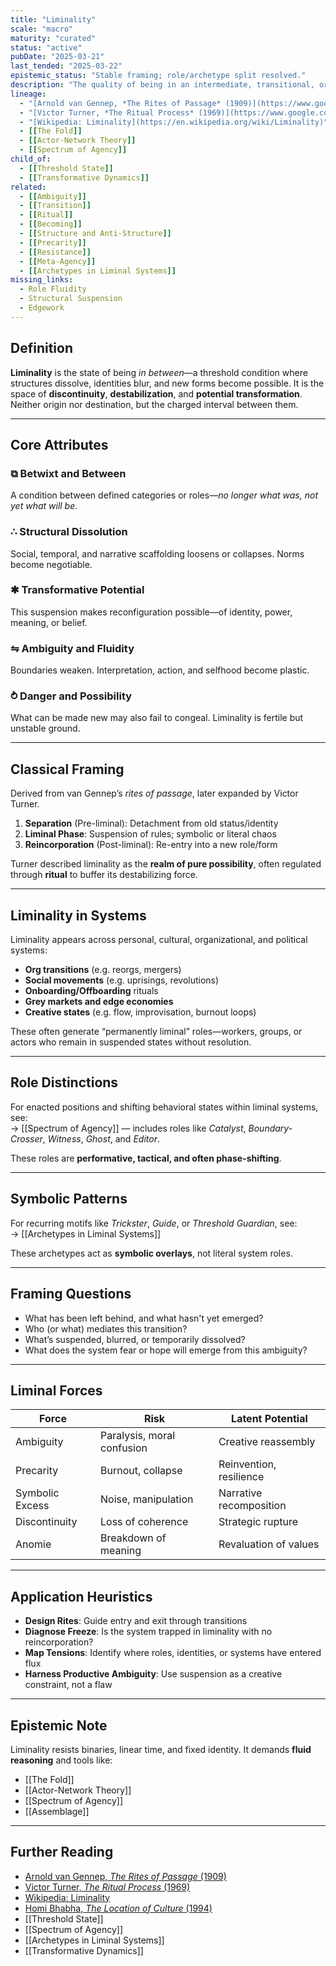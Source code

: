 ```yaml
---
title: "Liminality"
scale: "macro"
maturity: "curated"
status: "active"
pubDate: "2025-03-21"
last_tended: "2025-03-22"
epistemic_status: "Stable framing; role/archetype split resolved."
description: "The quality of being in an intermediate, transitional, or in-between state, often associated with rites of passage, transformation, and threshold experiences."
lineage:
  - "[Arnold van Gennep, *The Rites of Passage* (1909)](https://www.google.com/search?q=Arnold+van+Gennep+Rites+of+Passage+site:books.google.com)"
  - "[Victor Turner, *The Ritual Process* (1969)](https://www.google.com/search?q=Victor+Turner+The+Ritual+Process+site:books.google.com)"
  - "[Wikipedia: Liminality](https://en.wikipedia.org/wiki/Liminality)"
  - [[The Fold]]
  - [[Actor-Network Theory]]
  - [[Spectrum of Agency]]
child_of:
  - [[Threshold State]]
  - [[Transformative Dynamics]]
related:
  - [[Ambiguity]]
  - [[Transition]]
  - [[Ritual]]
  - [[Becoming]]
  - [[Structure and Anti-Structure]]
  - [[Precarity]]
  - [[Resistance]]
  - [[Meta-Agency]]
  - [[Archetypes in Liminal Systems]]
missing_links:
  - Role Fluidity
  - Structural Suspension
  - Edgework
---
```


## Definition

**Liminality** is the state of being *in between*—a threshold condition where structures dissolve, identities blur, and new forms become possible. It is the space of **discontinuity**, **destabilization**, and **potential transformation**. Neither origin nor destination, but the charged interval between them.

---

## Core Attributes

### ⧉ **Betwixt and Between**
A condition between defined categories or roles—*no longer what was, not yet what will be*.

### ∴ **Structural Dissolution**
Social, temporal, and narrative scaffolding loosens or collapses. Norms become negotiable.

### ✱ **Transformative Potential**
This suspension makes reconfiguration possible—of identity, power, meaning, or belief.

### ⇋ **Ambiguity and Fluidity**
Boundaries weaken. Interpretation, action, and selfhood become plastic.

### ⥁ **Danger and Possibility**
What can be made new may also fail to congeal. Liminality is fertile but unstable ground.

---

## Classical Framing

Derived from van Gennep’s *rites of passage*, later expanded by Victor Turner.

1. **Separation** (Pre-liminal): Detachment from old status/identity  
2. **Liminal Phase**: Suspension of rules; symbolic or literal chaos  
3. **Reincorporation** (Post-liminal): Re-entry into a new role/form

Turner described liminality as the **realm of pure possibility**, often regulated through **ritual** to buffer its destabilizing force.

---

## Liminality in Systems

Liminality appears across personal, cultural, organizational, and political systems:

- **Org transitions** (e.g. reorgs, mergers)  
- **Social movements** (e.g. uprisings, revolutions)  
- **Onboarding/Offboarding** rituals  
- **Grey markets and edge economies**  
- **Creative states** (e.g. flow, improvisation, burnout loops)

These often generate “permanently liminal” roles—workers, groups, or actors who remain in suspended states without resolution.

---

## Role Distinctions

For enacted positions and shifting behavioral states within liminal systems, see:  
→ [[Spectrum of Agency]] — includes roles like *Catalyst*, *Boundary-Crosser*, *Witness*, *Ghost*, and *Editor*.

These roles are **performative, tactical, and often phase-shifting**.

---

## Symbolic Patterns

For recurring motifs like *Trickster*, *Guide*, or *Threshold Guardian*, see:  
→ [[Archetypes in Liminal Systems]]

These archetypes act as **symbolic overlays**, not literal system roles.

---

## Framing Questions

- What has been left behind, and what hasn't yet emerged?  
- Who (or what) mediates this transition?  
- What’s suspended, blurred, or temporarily dissolved?  
- What does the system fear or hope will emerge from this ambiguity?

---

## Liminal Forces

| Force           | Risk                        | Latent Potential                  |
|------------------|-----------------------------|------------------------------------|
| Ambiguity         | Paralysis, moral confusion  | Creative reassembly  
| Precarity         | Burnout, collapse            | Reinvention, resilience  
| Symbolic Excess   | Noise, manipulation          | Narrative recomposition  
| Discontinuity     | Loss of coherence            | Strategic rupture  
| Anomie            | Breakdown of meaning         | Revaluation of values

---

## Application Heuristics

- **Design Rites**: Guide entry and exit through transitions  
- **Diagnose Freeze**: Is the system trapped in liminality with no reincorporation?  
- **Map Tensions**: Identify where roles, identities, or systems have entered flux  
- **Harness Productive Ambiguity**: Use suspension as a creative constraint, not a flaw

---

## Epistemic Note

Liminality resists binaries, linear time, and fixed identity. It demands **fluid reasoning** and tools like:  
- [[The Fold]]  
- [[Actor-Network Theory]]  
- [[Spectrum of Agency]]  
- [[Assemblage]]

---

## Further Reading

- [Arnold van Gennep, *The Rites of Passage* (1909)](https://www.google.com/search?q=Arnold+van+Gennep+Rites+of+Passage+site:books.google.com)  
- [Victor Turner, *The Ritual Process* (1969)](https://www.google.com/search?q=Victor+Turner+The+Ritual+Process+site:books.google.com)  
- [Wikipedia: Liminality](https://en.wikipedia.org/wiki/Liminality)  
- [Homi Bhabha, *The Location of Culture* (1994)](https://www.google.com/search?q=Homi+Bhabha+The+Location+of+Culture+site:books.google.com)  
- [[Threshold State]]  
- [[Spectrum of Agency]]  
- [[Archetypes in Liminal Systems]]  
- [[Transformative Dynamics]]